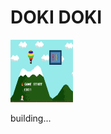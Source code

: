 DOKI DOKI
=============
<img width=100; height=100 src ='https://github.com/kohyerim/DOKIDOKI/blob/master/screenshot.png'></img>

building...
